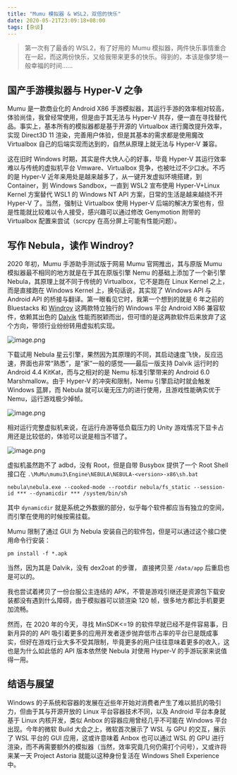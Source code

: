 ```yaml
---
title: "Mumu 模拟器 & WSL2，双倍的快乐"
date: 2020-05-21T23:09:18+08:00
tags: [杂谈]
---
```


> 第一次有了最香的 WSL2，有了好用的 Mumu 模拟器，两件快乐事情重合在一起，而这两份快乐，又给我带来更多的快乐。得到的，本该是像梦境一般幸福的时间……

## 国产手游模拟器与 Hyper-V 之争
Mumu 是一款商业化的 Android X86 手游模拟器，其运行手游的效率相对较高，体验尚佳，我曾经常使用，但是由于其无法与 Hyper-V 共存，便一直在寻找替代品。事实上，基本所有的模拟器都是基于开源的 Virtualbox 进行魔改提升效率，实现 Direct3D 11 渲染，完善用户体验，但是其基本的需求都是使用魔改 Virtualbox 自己的后端实现而达到的，自然从原理上就无法与 Hyper-V 兼容。

这在旧时 Windows 时期，其实是件大快人心的好事，毕竟 Hyper-V 其运行效率难以与传统的虚拟机平台 Vmware、Virtualbox 竞争，也被吐过不少口水。不巧的是 Hyper-V 近年来用处是越来越多了，从一键开发虚拟环境搭建，到 Container，到 Windows Sandbox，一直到 WSL2 宣布使用 Hyper-V+Linux Kernel 方案替代 WSL1 的 Windows NT API 方案，日常的生活是越来越绕不开 Hyper-V 了。当然，强制让 Virtualbox 使用 Hyper-V 后端的解决方案也有，但是性能就比较难以令人接受，感兴趣可以通过修改 Genymotion 附带的 Virtualbox 配置来尝试（scrcpy 在高分屏上可能有性能问题）。

## 写作 Nebula，读作 Windroy?
2020 年初，Mumu 手游助手测试版于网易 Mumu 官网推出，其与原版 Mumu 模拟器最不相同的地方就是在于其在原版引擎 Nemu 的基础上添加了一个新引擎 Nebula，其原理上就不同于传统的 Virtualbox，它不是跑在 Linux Kernel 之上，而是直接跑在 Windows Kernel 上，换句话说，其实现了 Windows API 与 Android API 的桥接与翻译。第一眼看见它时，我第一个想到的就是 6 年之前的 Bluestacks 和 [Windroy](http://web.archive.org/web/20141006160302/http://www.windroy.cn/) 这两款特立独行的 Windows 平台 Android X86 兼容软件，依赖其出色的 [Dalvik](https://source.android.com/devices/tech/dalvik) 性能而脱颖而出，但可惜的是这两款软件后来放弃了这个方向，带领行业纷纷转用虚拟机实现。

![image.png](https://i.loli.net/2020/05/22/UrZSAH4y6aquojv.png)

下载试用 Nebula 星云引擎，果然因为其原理的不同，其启动速度飞快，反应迅速，界面也非常“熟悉”，是“家”一般的感觉——最后一版支持 Dalvik 运行时的 Android 4.4 KitKat，而与之相对的是 Nemu 标准引擎带来的 Android 6.0 Marshmallow。由于 Hyper-V 的冲突和限制，Nemu 引擎启动时就会触发 Windows 蓝屏，而 Nebula 就可以毫无压力的进行使用，且游戏性能确实优于 Nemu，运行游戏极少掉帧。

![image.png](https://i.loli.net/2020/05/22/kwPbA1gVMzGCK7n.png)

相对运行完整虚拟机来说，在运行舟游等低负载压力的 Unity 游戏情况下显卡占用还是比较低的，体验可以说是相当不错了。

![image.png](https://i.loli.net/2020/05/22/Th1RPyz5iLgSvBr.png)

虚拟机虽然跑不了 adbd，没有 Root，但是自带 Busybox 提供了一个 Root Shell 接口在
`.\MuMu\mumu3\Engine\NEBULA\NEBULA-<version>-x86\sh.bat`
```shell
nebula\nebula.exe --cooked-mode --rootdir nebula/fs_static --session-id *** --dynamicdir *** /system/bin/sh 
```

其中 `dynamicdir` 就是系统之外数据的部分，似乎每个软件都应当有独立的空间，而引擎在使用的时候按需挂载。

Mumu 限制了通过 GUI 为 Nebula 安装自己的软件包，但是可以通过这个接口使用命令行安装：
```shell
pm install -f *.apk
```
当然，因为其是 Dalvik，没有 dex2oat 的步骤， 直接拷贝至 `/data/app` 后重启也是可以的。

我也尝试着拷贝了一份台服公主连结的 APK，不管是游戏引继还是资源包下载安装都没有遇到什么障碍，由于模拟器可以锁渲染 120 帧，很多地方都比手机要更加流畅。

然而，在 2020 年的今天，寻找 MinSDK<=19 的软件早就已经不是件容易事，日新月异的的 API 吸引着更多的应用开发者逐步抛弃低市占率的平台已是既成事实，但好在游戏行业大多不受其限制，毕竟更多的用户往往意味着更多的收入，这也是为什么如此低的 API 版本依然使 Nebula 对使用 Hyper-V 的手游玩家来说值得一用。

## 结语与展望
Windows 的子系统和容器的发展在近些年开始对消费者产生了难以抵抗的吸引力，但由于其与开源开放的 Linux 平台容器技术不同，以及 Android 平台本身就基于 Linux 内核开发，类似 Anbox 的容器应用曾经几乎不可能在 Windows 平台出现。今年的微软 Build 大会之上，微软首次展示了 WSL 与 GPU 的交互，展示了 WSL 平台的 GUI 应用，这或许意味着 Anbox 也可以通过 WSL 的 GPU 进行渲染，而不再需要额外的模拟器（当然，效率究竟几何仍需打个问号），又或许将来某一天 Project Astoria 就能以这种身份复活在 Windows Shell Experience 中。
